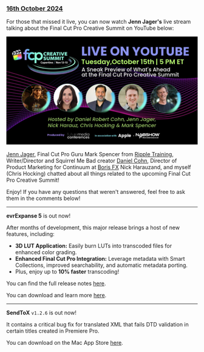 ### [16th October 2024](/news/20241016)

For those that missed it live, you can now watch **Jenn Jager's** live stream talking about the Final Cut Pro Creative Summit on YouTube below:

[![](/static/fcp-creative-summit-youtube-preview.jpeg)](https://ltnt.tv/fcpcs-2024)

[Jenn Jager](https://www.youtube.com/@JennJagerPro), Final Cut Pro Guru Mark Spencer from [Ripple Training](https://www.rippletraining.com), Writer/Director and Squirrel Me Bad creator [Daniel Cohn](https://www.youtube.com/@squirrelmebad9684), Director of Product Marketing for Continuum at [Boris FX](https://borisfx.com) Nick Harauzand, and myself (Chris Hocking) chatted about all things related to the upcoming Final Cut Pro Creative Summit!

Enjoy! If you have any questions that weren't answered, feel free to ask them in the comments below!

---

**evrExpanse 5** is out now!

After months of development, this major release brings a host of new features, including:

- **3D LUT Application:** Easily burn LUTs into transcoded files for enhanced color grading.
- **Enhanced Final Cut Pro Integration:** Leverage metadata with Smart Collections, improved searchability, and automatic metadata porting.
- Plus, enjoy up to **10% faster** transcoding!

You can find the full release notes [here](https://www.evrapp.cloud/whatsnew/evrExpanse5_whatsnew.html).

You can download and learn more [here](https://www.evrapp.cloud/evrexpanse).

---

**SendToX** `v1.2.6` is out now!

It contains a critical bug fix for translated XML that fails DTD validation in certain titles created in Premiere Pro.

You can download on the Mac App Store [here](https://apps.apple.com/au/app/sendtox/id496926258?mt=12).